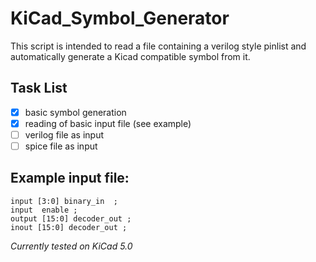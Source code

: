 # KiCad_Symbol_Generator

This script is intended to read a file containing a verilog style pinlist and automatically generate a Kicad compatible symbol from it. 

## Task List
- [x] basic symbol generation
- [x] reading of basic input file (see example)
- [ ] verilog file as input
- [ ] spice file as input

## Example input file:
```
input [3:0] binary_in  ;
input  enable ;
output [15:0] decoder_out ;
inout [15:0] decoder_out ;
```

*Currently tested on KiCad 5.0*
